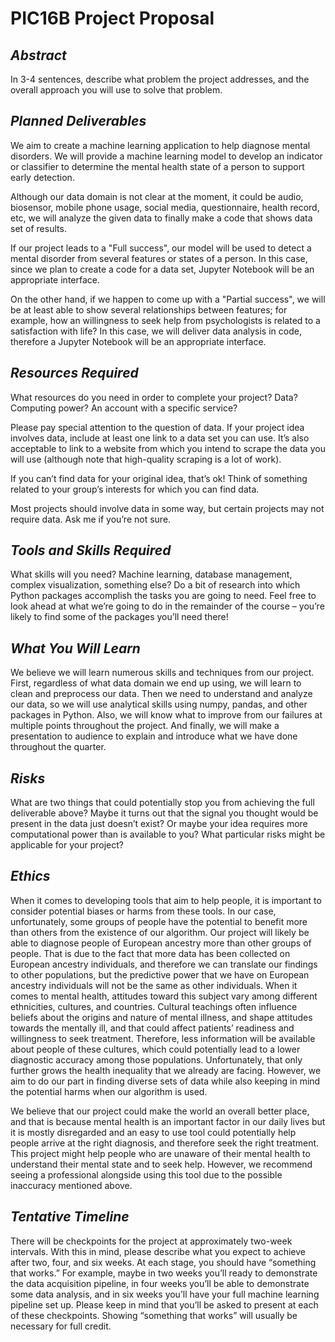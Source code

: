 # PIC16B Project Proposal
## *Abstract*
In 3-4 sentences, describe what problem the project addresses, and the overall approach you will use to solve that problem.

## *Planned Deliverables*
We aim to create a machine learning application to help diagnose mental disorders. We will provide a machine learning model to develop an indicator or classifier to determine the mental health state of a person to support early detection.

Although our data domain is not clear at the moment, it could be audio, biosensor, mobile phone usage, social media, questionnaire, health record, etc, we will analyze the given data to finally make a code that shows data set of results. 

If our project leads to a "Full success", our model will be used to detect a mental disorder from several features or states of a person. In this case, since we plan to create a code for a data set, Jupyter Notebook will be an appropriate interface.

On the other hand, if we happen to come up with a "Partial success", we will be at least able to show several relationships between features; for example, how an willingness to seek help from psychologists is related to a satisfaction with life? In this case, we will deliver data analysis in code, therefore a Jupyter Notebook will be an appropriate interface.

## *Resources Required*
What resources do you need in order to complete your project? Data? Computing power? An account with a specific service?

Please pay special attention to the question of data. If your project idea involves data, include at least one link to a data set you can use. It’s also acceptable to link to a website from which you intend to scrape the data you will use (although note that high-quality scraping is a lot of work).

If you can’t find data for your original idea, that’s ok! Think of something related to your group’s interests for which you can find data.

Most projects should involve data in some way, but certain projects may not require data. Ask me if you’re not sure.

## *Tools and Skills Required*
What skills will you need? Machine learning, database management, complex visualization, something else? Do a bit of research into which Python packages accomplish the tasks you are going to need. Feel free to look ahead at what we’re going to do in the remainder of the course – you’re likely to find some of the packages you’ll need there!

## *What You Will Learn*
We believe we will learn numerous skills and techniques from our project. First, regardless of what data domain we end up using, we will learn to clean and preprocess our data. Then we need to understand and analyze our data, so we will use analytical skills using numpy, pandas, and other packages in Python. Also, we will know what to improve from our failures at multiple points throughout the project. And finally, we will make a presentation to audience to explain and introduce what we have done throughout the quarter.


## *Risks*
What are two things that could potentially stop you from achieving the full deliverable above? Maybe it turns out that the signal you thought would be present in the data just doesn’t exist? Or maybe your idea requires more computational power than is available to you? What particular risks might be applicable for your project?

## *Ethics*
When it comes to developing tools that aim to help people, it is important to consider potential biases or harms from these tools. In our case, unfortunately, some groups of people have the potential to benefit more than others from the existence of our algorithm. Our project will likely be able to diagnose people of European ancestry more than other groups of people. That is due to the fact that more data has been collected on European ancestry individuals, and therefore we can translate our findings to other populations, but the predictive power that we have on European ancestry individuals will not be the same as other individuals. When it comes to mental health, attitudes toward this subject vary among different ethnicities, cultures, and countries. Cultural teachings often influence beliefs about the origins and nature of mental illness, and shape attitudes towards the mentally ill, and that could affect patients’ readiness and willingness to seek treatment. Therefore, less information will be available about people of these cultures, which could potentially lead to a lower diagnostic accuracy among those populations. Unfortunately, that only further grows the health inequality that we already are facing. However, we aim to do our part in finding diverse sets of data while also keeping in mind the potential harms when our algorithm is used.

We believe that our project could make the world an overall better place, and that is because mental health is an important factor in our daily lives but it is mostly disregarded and an easy to use tool could potentially help people arrive at the right diagnosis, and therefore seek the right treatment. This project might help people who are unaware of their mental health to understand their mental state and to seek help. However, we recommend seeing a professional alongside using this tool due to the possible inaccuracy mentioned above.


## *Tentative Timeline*
There will be checkpoints for the project at approximately two-week intervals. With this in mind, please describe what you expect to achieve after two, four, and six weeks. At each stage, you should have “something that works.” For example, maybe in two weeks you’ll ready to demonstrate the data acquisition pipeline, in four weeks you’ll be able to demonstrate some data analysis, and in six weeks you’ll have your full machine learning pipeline set up. Please keep in mind that you’ll be asked to present at each of these checkpoints. Showing “something that works” will usually be necessary for full credit.
